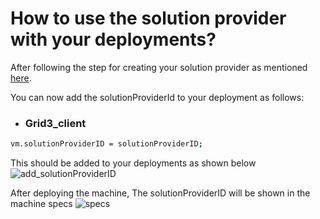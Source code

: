 # How to use the solution provider with your deployments?

After following the step for creating your solution provider as mentioned [here](solution_provider.md).

You can now add the solutionProviderId to your deployment as follows:

- ### Grid3_client
```bash
vm.solutionProviderID = solutionProviderID;
```
This should be added to your deployments as shown below
![add_solutionProviderID](img/grid3_solution.png)

After deploying the machine, The solutionProviderID will be shown in the machine specs
![specs](img/machine_solution_provider.png)